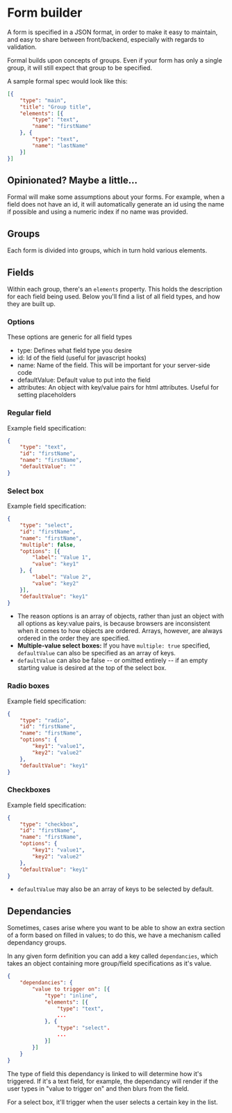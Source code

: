 # Form builder

A form is specified in a JSON format, in order to make it easy to maintain, and
easy to share between front/backend, especially with regards to validation.

Formal builds upon concepts of groups. Even if your form has only a single
group, it will still expect that group to be specified.

A sample formal spec would look like this:

```json
[{
	"type": "main",
	"title": "Group title",
	"elements": [{
		"type": "text",
		"name": "firstName"
	}, {
		"type": "text",
		"name": "lastName"
	}]
}]
```

## Opinionated? Maybe a little...

Formal will make some assumptions about your forms. For example, when a field
does not have an id, it will automatically generate an id using the name if
possible and using a numeric index if no name was provided.

## Groups

Each form is divided into groups, which in turn hold various elements.

## Fields

Within each group, there's an `elements` property. This holds the description
for each field being used. Below you'll find a list of all field types, and how
they are built up.

### Options

These options are generic for all field types

- type: Defines what field type you desire
- id: Id of the field (useful for javascript hooks)
- name: Name of the field. This will be important for your server-side code
- defaultValue: Default value to put into the field
- attributes: An object with key/value pairs for html attributes. Useful for
	setting placeholders

### Regular field

Example field specification:

```json
{
	"type": "text",
	"id": "firstName",
	"name": "firstName",
	"defaultValue": ""
}
```

### Select box

Example field specification:

```json
{
	"type": "select",
	"id": "firstName",
	"name": "firstName",
	"multiple": false,
	"options": [{
		"label": "Value 1",
		"value": "key1"
	}, {
		"label": "Value 2",
		"value": "key2"
	}],
	"defaultValue": "key1"
}
```

- The reason options is an array of objects, rather than just an object with all
	options as key:value pairs, is because browsers are inconsistent when it comes
	to how objects are ordered. Arrays, however, are always ordered in the order
	they are specified.
- **Multiple-value select boxes:** If you have `multiple: true` specified,
	`defaultValue` can also be specified as an array of keys.
- `defaultValue` can also be false -- or omitted entirely -- if an empty
	starting value is desired at the top of the select box.

### Radio boxes

Example field specification:

```json
{
	"type": "radio",
	"id": "firstName",
	"name": "firstName",
	"options": {
		"key1": "value1",
		"key2": "value2"
	},
	"defaultValue": "key1"
}
```

### Checkboxes

Example field specification:

```json
{
	"type": "checkbox",
	"id": "firstName",
	"name": "firstName",
	"options": {
		"key1": "value1",
		"key2": "value2"
	},
	"defaultValue": "key1"
}
```

- `defaultValue` may also be an array of keys to be selected by default.

## Dependancies

Sometimes, cases arise where you want to be able to show an extra section of a
form based on filled in values; to do this, we have a mechanism called
dependancy groups.

In any given form definition you can add a key called `dependancies`, which
takes an object containing more group/field specifications as it's value.

```json
{
	"dependancies": {
		"value to trigger on": [{
			"type": "inline",
			"elements": [{
				"type": "text",
				...
			}, {
				"type": "select".
				...
			}]
		}]
	}
}
```

The type of field this dependancy is linked to will determine how it's
triggered. If it's a text field, for example, the dependancy will render if the
user types in "value to trigger on" and then blurs from the field.

For a select box, it'll trigger when the user selects a certain key in the list.

